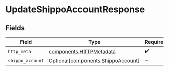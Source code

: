 # UpdateShippoAccountResponse


## Fields

| Field                                                                          | Type                                                                           | Required                                                                       | Description                                                                    |
| ------------------------------------------------------------------------------ | ------------------------------------------------------------------------------ | ------------------------------------------------------------------------------ | ------------------------------------------------------------------------------ |
| `http_meta`                                                                    | [components.HTTPMetadata](../../models/components/httpmetadata.md)             | :heavy_check_mark:                                                             | N/A                                                                            |
| `shippo_account`                                                               | [Optional[components.ShippoAccount]](../../models/components/shippoaccount.md) | :heavy_minus_sign:                                                             | N/A                                                                            |